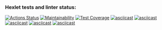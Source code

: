 ### Hexlet tests and linter status:
[![Actions Status](https://github.com/prvmjsky/java-project-71/actions/workflows/hexlet-check.yml/badge.svg)](https://github.com/prvmjsky/java-project-71/actions)
[![Maintainability](https://api.codeclimate.com/v1/badges/9926a6363d84537e5243/maintainability)](https://codeclimate.com/github/prvmjsky/java-project-71/maintainability)
[![Test Coverage](https://api.codeclimate.com/v1/badges/9926a6363d84537e5243/test_coverage)](https://codeclimate.com/github/prvmjsky/java-project-71/test_coverage)
[![asciicast](https://asciinema.org/a/X9bj7xYd0abWxck1WsdmAw6Vh.svg)](https://asciinema.org/a/X9bj7xYd0abWxck1WsdmAw6Vh)
[![asciicast](https://asciinema.org/a/aOdrXIecpurMB77g6OHB3GnRB.svg)](https://asciinema.org/a/aOdrXIecpurMB77g6OHB3GnRB)
[![asciicast](https://asciinema.org/a/g0LL5O8TqzzqN2sweDNRDVfgm.svg)](https://asciinema.org/a/g0LL5O8TqzzqN2sweDNRDVfgm)
[![asciicast](https://asciinema.org/a/aKQx6029Rth7UfOhCBw1I17mM.svg)](https://asciinema.org/a/aKQx6029Rth7UfOhCBw1I17mM)
[![asciicast](https://asciinema.org/a/lmLynjzy8TS8RR9sedTWm07hu.svg)](https://asciinema.org/a/lmLynjzy8TS8RR9sedTWm07hu)
